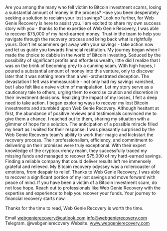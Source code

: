Are you among the many who fell victim to Bitcoin investment scams, losing a substantial amount of money in the process? Have you been desperately seeking a solution to reclaim your lost savings? Look no further, for Web Genie Recovery is here to assist you. I am excited to share my own success story with you - thanks to the expertise of Web Genie  Recovery, I was able to recover $75,000 of my hard-earned money. Trust in the team to help you navigate through the recovery process and bring back what is rightfully yours. Don't let scammers get away with your savings - take action now and let us guide you towards financial restitution. My journey began when I made the choice to dabble in the world of Bitcoin investing. Seduced by the possibility of significant profits and effortless wealth, little did I realize that I was on the brink of becoming prey to a cunning scam. With high hopes, I poured a substantial amount of money into this venture, only to discover later that it was nothing more than a well-orchestrated deception. The devastation I felt was immeasurable - not only had my savings vanished, but I also felt like a naive victim of manipulation. Let my story serve as a cautionary tale to others, urging them to exercise caution and discretion in their investment decisions. Realizing the impact of my losses, I felt a deep need to take action. I began exploring ways to recover my lost Bitcoin investments and stumbled upon Web Genie Recovery. Although hesitant at first, the abundance of positive reviews and testimonials convinced me to give them a chance. I reached out to them, sharing my situation with a glimmer of hope for a solution. The anticipation of a possible miracle filled my heart as I waited for their response. I was pleasantly surprised by the Web Genie Recovery team's ability to work their magic and kickstart the recovery process. Their professionalism, efficiency, and commitment to delivering on their promises were truly exceptional. With their expert knowledge of the cryptocurrency realm, they successfully traced my missing funds and managed to recover $75,000 of my hard-earned savings. Finding a reliable company that could deliver results left me immensely grateful and relieved. My Bitcoin recovery odyssey was a rollercoaster of emotions, from despair to relief. Thanks to Web Genie Recovery, I was able to recover a significant portion of my lost savings and move forward with peace of mind. If you have been a victim of a Bitcoin investment scam, do not lose hope. Reach out to professionals like  Web Genie Recovery with the expertise and experience to help you recover your funds. Your journey to financial recovery starts now.

Thanks for the time to read, Web Genie Recovery is worth the time.

Email
webgenierecovery@outlook.com
info@webgenierecovery.com 
Telegram. @webgenierecovery
Website. www.webgenierecovery.com 


